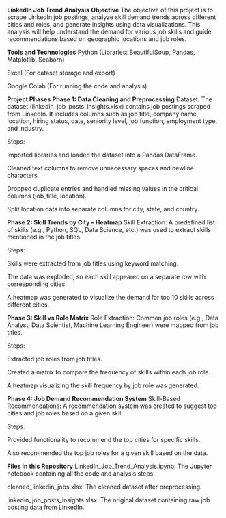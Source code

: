 **LinkedIn Job Trend Analysis**
**Objective**
The objective of this project is to scrape LinkedIn job postings, analyze skill demand trends across different cities and roles, and generate insights using data visualizations. This analysis will help understand the demand for various job skills and guide recommendations based on geographic locations and job roles.

**Tools and Technologies**
Python (Libraries: BeautifulSoup, Pandas, Matplotlib, Seaborn)

Excel (For dataset storage and export)

Google Colab (For running the code and analysis)

**Project Phases**
**Phase 1: Data Cleaning and Preprocessing**
Dataset: The dataset (linkedin_job_posts_insights.xlsx) contains job postings scraped from LinkedIn. It includes columns such as job title, company name, location, hiring status, date, seniority level, job function, employment type, and industry.

Steps:

Imported libraries and loaded the dataset into a Pandas DataFrame.

Cleaned text columns to remove unnecessary spaces and newline characters.

Dropped duplicate entries and handled missing values in the critical columns (job_title, location).

Split location data into separate columns for city, state, and country.

**Phase 2: Skill Trends by City – Heatmap**
Skill Extraction: A predefined list of skills (e.g., Python, SQL, Data Science, etc.) was used to extract skills mentioned in the job titles.

Steps:

Skills were extracted from job titles using keyword matching.

The data was exploded, so each skill appeared on a separate row with corresponding cities.

A heatmap was generated to visualize the demand for top 10 skills across different cities.

**Phase 3: Skill vs Role Matrix**
Role Extraction: Common job roles (e.g., Data Analyst, Data Scientist, Machine Learning Engineer) were mapped from job titles.

Steps:

Extracted job roles from job titles.

Created a matrix to compare the frequency of skills within each job role.

A heatmap visualizing the skill frequency by job role was generated.

**Phase 4: Job Demand Recommendation System**
Skill-Based Recommendations: A recommendation system was created to suggest top cities and job roles based on a given skill.

Steps:

Provided functionality to recommend the top cities for specific skills.

Also recommended the top job roles for a given skill based on the data.

**Files in this Repository**
LinkedIn_Job_Trend_Analysis.ipynb: The Jupyter notebook containing all the code and analysis steps.

cleaned_linkedin_jobs.xlsx: The cleaned dataset after preprocessing.

linkedin_job_posts_insights.xlsx: The original dataset containing raw job posting data from LinkedIn.
